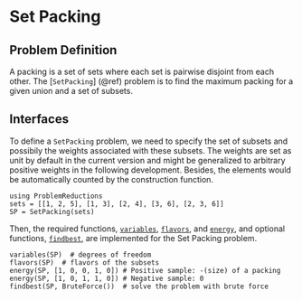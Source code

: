 # Set Packing

## Problem Definition
A packing is a set of sets where each set is pairwise disjoint from each other. The [`SetPacking`] (@ref) problem is to find the maximum packing for a given union and a set of subsets.

## Interfaces
To define a `SetPacking` problem, we need to specify the set of subsets and possibily the weights associated with these subsets. The weights are set as unit by default in the current version and might be generalized to arbitrary positive weights in the following development. Besides, the elements would be automatically counted by the construction function. 
```@repl SetPacking
using ProblemReductions
sets = [[1, 2, 5], [1, 3], [2, 4], [3, 6], [2, 3, 6]]
SP = SetPacking(sets)
```

Then, the required functions, [`variables`](@ref), [`flavors`](@ref), and [`energy`](@ref), and optional functions, [`findbest`](@ref), are implemented for the Set Packing problem.
```@repl SetPacking
variables(SP)  # degrees of freedom
flavors(SP)  # flavors of the subsets
energy(SP, [1, 0, 0, 1, 0]) # Positive sample: -(size) of a packing
energy(SP, [1, 0, 1, 1, 0]) # Negative sample: 0
findbest(SP, BruteForce())  # solve the problem with brute force
```